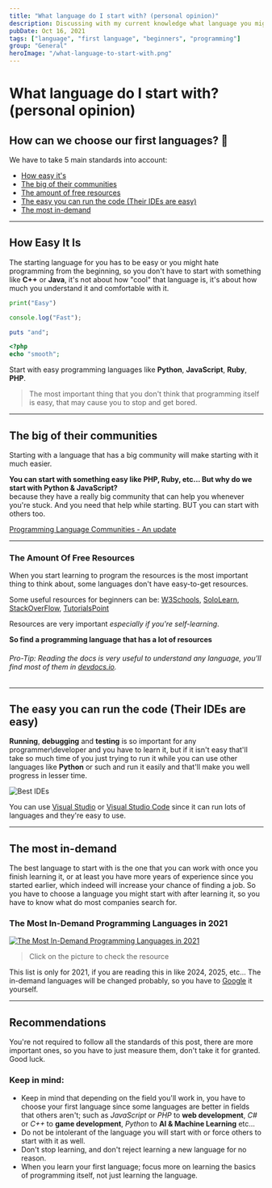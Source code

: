 ```yaml
---
title: "What language do I start with? (personal opinion)"
description: Discussing with my current knowledge what language you might start with and how do you deside in my very personal opinion
pubDate: Oct 16, 2021
tags: ["language", "first language", "beginners", "programming"]
group: "General"
heroImage: "/what-language-to-start-with.png"
---
```


# What language do I start with? (personal opinion)

## How can we choose our first languages? 🤔

We have to take 5 main standards into account:

- [How easy it's](#how-easy)
- [The big of their communities](#communities)
- [The amount of free resources](#resources)
- [The easy you can run the code (Their IDEs are easy)](#IDE)
- [The most in-demand](#in-demand)

---

## How Easy It Is

The starting language for you has to be easy or you might hate programming from the beginning, so you don't have to start with something like **C++** or **Java**, it's not about how "cool" that language is, it's about how much you understand it and comfortable with it.

```py
print("Easy")
```

```js
console.log("Fast");
```

```ruby
puts "and";
```

```php
<?php
echo "smooth";
```

Start with easy programming languages like **Python**, **JavaScript**, **Ruby**, **PHP**.

> The most important thing that you don't think that programming itself is easy, that may cause you to stop and get bored.

---

## The big of their communities <a name="communities"></a>

Starting with a language that has a big community will make starting with it much easier.

**You can start with something easy like PHP, Ruby, etc... But why do we start with Python & JavaScript?**  
because they have a really big community that can help you whenever you're stuck. And you need that help while starting. BUT you can start with others too.

[Programming Language Communities - An update](https://dev.to/slashdatahq/programming-language-communities-an-update-2pk9)

---

### The Amount Of Free Resources

When you start learning to program the resources is the most important thing to think about, some languages don't have easy-to-get resources.

Some useful resources for beginners can be: [W3Schools](https://www.w3schools.com/), [SoloLearn](http://sololearn.com/), [StackOverFlow](https://stackoverflow.com/), [TutorialsPoint](https://www.tutorialspoint.com/)

Resources are very important _especially if you're self-learning_.

**So find a programming language that has a lot of resources**

###### Pro-Tip: Reading the docs is very useful to understand any language, you'll find most of them in [devdocs.io](https://devdocs.io/).

---

## The easy you can run the code (Their IDEs are easy) <a name="IDE"></a>

**Running**, **debugging** and **testing** is so important for any programmer\developer and you have to learn it, but if it isn't easy that'll take so much time of you just trying to run it while you can use other languages like **Python** or such and run it easily and that'll make you well progress in lesser time.

![Best IDEs](https://dev-to-uploads.s3.amazonaws.com/uploads/articles/5tin5pv53v2sfz9jmzir.png)

You can use [Visual Studio](https://visualstudio.microsoft.com/) or [Visual Studio Code](https://code.visualstudio.com/) since it can run lots of languages and they're easy to use.

---

## The most in-demand <a name="in-demand"></a>

The best language to start with is the one that you can work with once you finish learning it, or at least you have more years of experience since you started earlier, which indeed will increase your chance of finding a job.
So you have to choose a language you might start with after learning it, so you have to know what do most companies search for.

### The Most In-Demand Programming Languages in 2021

[![The Most In-Demand Programming Languages in 2021](https://cdn.ucberkeleybootcamp.com/wp-content/uploads/sites/106/2020/12/most-demand-programming-languages-2021-1017x1024.jpg)](https://bootcamp.berkeley.edu/blog/most-in-demand-programming-languages/)

> Click on the picture to check the resource

This list is only for 2021, if you are reading this in like 2024, 2025, etc... The in-demand languages will be changed probably, so you have to [Google](https://www.google.com/search?q=most-in-demand-programming-languages&rlz=1C1CHBD_arEG952EG952&oq=most-in-demand-programming-languages&aqs=chrome..69i57j69i60.666j0j7&sourceid=chrome&ie=UTF-8) it yourself.

---

## Recommendations

You're not required to follow all the standards of this post, there are more important ones, so you have to just measure them, don't take it for granted. Good luck.

### Keep in mind:

- Keep in mind that depending on the field you'll work in, you have to choose your first language since some languages are better in fields that others aren't; such as _JavaScript_ or _PHP_ to **web development**, _C#_ or _C++_ to **game development**, _Python_ to **AI & Machine Learning** etc...
- Do not be intolerant of the language you will start with or force others to start with it as well.
- Don't stop learning, and don't reject learning a new language for no reason.
- When you learn your first language; focus more on learning the basics of programming itself, not just learning the language.
